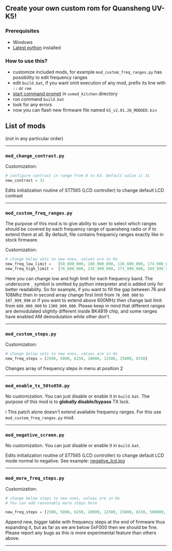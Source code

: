 ## Create your own custom rom for Quansheng UV-K5!

### Prerequisites 
 - Windows
 - [Latest python](https://www.python.org/downloads/) installed

### How to use this?
 - customize included mods, for example `mod_custom_freq_ranges.py` has possibility to edit frequency ranges
 - edit `build.bat`, if you want omit execution of any mod, prefix its line with `::` or `rem`
 - [start command prompt](https://www.google.com/search?q=how+to+open+command+prompt+windows) in `uvmod_kitchen` directory
 - run command `build.bat`
 - look for any errors
 - now you can flash new firmware file named `k5_v2.01.26_MODDED.bin` 

## List of mods
(not in any particular order)
<hr>

### `mod_change_contrast.py`
Customization:
```python
# configure contrast in range from 0 to 63. Default value is 31
new_contrast = 31
```
Edits initialization routine of ST7565 (LCD controller) to change default LCD contrast
<hr>

### `mod_custom_freq_ranges.py`
The purpose of  this mod is to give ability to user to select which ranges should be covered by each 
frequency range of quansheng radio or if to extend them at all. By default, file contains frequency ranges exactly 
like in stock firmware. 

Customization:
```python
# change below sets to new ones, values are in Hz
new_freq_low_limit =   [50_000_000, 108_000_000, 136_000_000, 174_000_000, 350_000_000, 400_000_000, 470_000_000]
new_freq_high_limit =  [76_000_000, 135_999_900, 173_999_900, 349_999_900, 399_999_900, 469_999_900, 600_000_000]
```

Here you can change low and high limit for each frequency band. 
The underscore `_` symbol is omitted by python interpreter and is added only for better readability.
So for example, if you want to fill the gap between 76 and 108Mhz then in second array change first limit from `76_000_000` to `107_999_990` or 
if you want to extend above 600MHz then change last limit from `600_000_000` to `1300_000_000`. Please keep in mind that different ranges 
are demodulated slightly different inside BK4819 chip, and some ranges have enabled AM demodulation while other don't. 
<hr>

### `mod_custom_steps.py`
Customization:
```python
# change below sets to new ones, values are in Hz
new_freq_steps = [2500, 5000, 6250, 10000, 12500, 25000, 8330]
```
Changes array of frequency steps in menu at position 2
<hr>

### `mod_enable_tx_50to850.py`
No customization. You can just disable or enable it in `build.bat`. The purpose of this mod is to **globally disable/bypass** TX lock. 

ℹ️ This patch alone doesn't extend available frequency ranges. For this use `mod_custom_freq_ranges.py` mod.
<hr>

### `mod_negative_screen.py`
No customization. You can just disable or enable it in `build.bat`.

Edits initialization routine of ST7565 (LCD controller) to change default LCD mode normal to negative. See example: [negative_lcd.jpg](https://raw.githubusercontent.com/amnemonic/Quansheng_UV-K5_Firmware/main/hardware/negative_lcd.jpg)
<hr>


### `mod_more_freq_steps.py`
Customization:
```python
# change below steps to new ones, values are in Hz
# You can add reasonably more steps here

new_freq_steps = [2500, 5000, 6250, 10000, 12500, 25000, 8330, 500000, 10, 1250, 20000]
```
Append new, bigger tablie with frequency steps at the end of firmware thus expanding it, but as far as we are below 0xF000 then we should be fine. Please report any bugs as this is more experimental feature than others above.
<hr>

